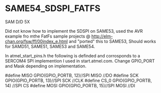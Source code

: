 # SAME54_SDSPI_FATFS
SAM D/D 5X

Did not know how to implement the SDSPI on SAME53, used the AVR example fro mthe FatFs sample projects  @ http://elm-chan.org/fsw/ff/00index_e.html and "ported" this to SAME53, Should works for SAMD51, SAME51, SAME53 and SAME54.

In atmel_start_pins.h the following is definded and corrosponds to a SERCOM4 SPI implemention I used in start.atmel.com. Change GPIO_PORT and Mask depending on implementation. 

#define MISO GPIO(GPIO_PORTB, 12)//SPI MISO //DO
#define SCK GPIO(GPIO_PORTB, 13)//SPI SCK //CLK
#define CS_0 GPIO(GPIO_PORTB, 14) //SPI CS
#define MOSI GPIO(GPIO_PORTB, 15)//SPI MOSI //DI
